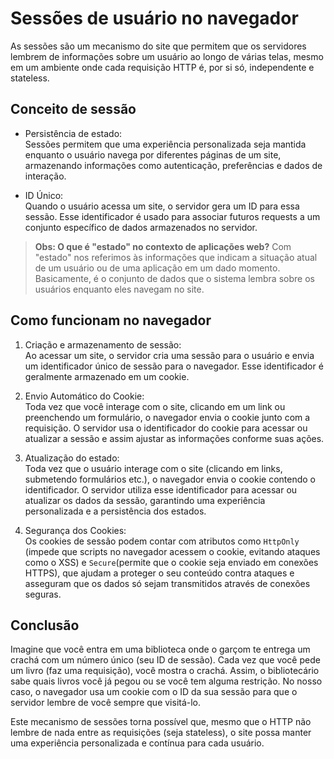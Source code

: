 # Sessões de usuário no navegador

As sessões são um mecanismo do site que permitem que os servidores lembrem de informações sobre um usuário ao longo de várias telas, mesmo em um ambiente onde cada requisição HTTP é, por si só, independente e stateless.

## Conceito de sessão

- Persistência de estado:  
    Sessões permitem que uma experiência personalizada seja mantida enquanto o usuário navega por diferentes páginas de um site, armazenando informações como autenticação, preferências e dados de interação.

- ID Único:  
    Quando o usuário acessa um site, o servidor gera um ID para essa sessão. Esse identificador é usado para associar futuros requests a um conjunto específico de dados armazenados no servidor.

>**Obs: O que é "estado" no contexto de aplicações web?**
> Com "estado" nos referimos às informações que indicam a situação atual de um usuário ou de uma aplicação em um dado momento. Basicamente, é o conjunto de dados que o sistema lembra sobre os usuários enquanto eles navegam no site.

## Como funcionam no navegador

1. Criação e armazenamento de sessão:  
    Ao acessar um site, o servidor cria uma sessão para o usuário e envia um identificador único de sessão para o navegador. Esse identificador é geralmente armazenado em um cookie.

2. Envio Automático do Cookie:  
    Toda vez que você interage com o site, clicando em um link ou preenchendo um formulário, o navegador envia o cookie junto com a requisição. O servidor usa o identificador do cookie para acessar ou atualizar a sessão e assim ajustar as informações conforme suas ações.

3. Atualização do estado:  
    Toda vez que o usuário interage com o site (clicando em links, submetendo formulários etc.), o navegador envia o cookie contendo o identificador. O servidor utiliza esse identificador para acessar ou atualizar os dados da sessão, garantindo uma experiência personalizada e a persistência dos estados.

4. Segurança dos Cookies:  
    Os cookies de sessão podem contar com atributos como `HttpOnly` (impede que scripts no navegador acessem o cookie, evitando ataques como o XSS) e `Secure`(permite que o cookie seja enviado em conexões HTTPS), que ajudam a proteger o seu conteúdo contra ataques e asseguram que os dados só sejam transmitidos através de conexões seguras.

## Conclusão

Imagine que você entra em uma biblioteca onde o garçom te entrega um crachá com um número único (seu ID de sessão). Cada vez que você pede um livro (faz uma requisição), você mostra o crachá. Assim, o bibliotecário sabe quais livros você já pegou ou se você tem alguma restrição. No nosso caso, o navegador usa um cookie com o ID da sua sessão para que o servidor lembre de você sempre que visitá-lo.

Este mecanismo de sessões torna possível que, mesmo que o HTTP não lembre de nada entre as requisições (seja stateless), o site possa manter uma experiência personalizada e contínua para cada usuário.


